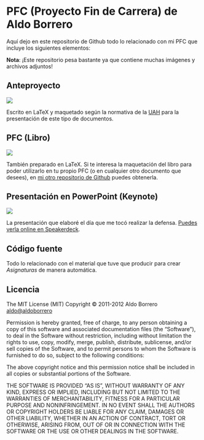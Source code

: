 # PFC (Proyecto Fin de Carrera) de Aldo Borrero

Aquí dejo en este repositorio de Github todo lo relacionado con mi PFC que incluye los siguientes elementos:

**Nota**: ¡Este repositorio pesa bastante ya que contiene muchas imágenes y archivos adjuntos!

## Anteproyecto

![](http://farm9.staticflickr.com/8086/8350507378_e83cef17fb_c.jpg)

Escrito en LaTeX y maquetado según la normativa de la [UAH][1] para la presentación de este tipo de documentos.

## PFC (Libro)

![](http://farm9.staticflickr.com/8464/8349863396_86e12cac42_c.jpg)

También preparado en LaTeX. Si te interesa la maquetación del libro para poder utilizarlo en tu propio PFC (o en cualquier otro documento que desees), en [mi otro repositorio de Github][2] puedes obtenerla.

## Presentación en PowerPoint (Keynote)

![](http://farm9.staticflickr.com/8514/8350516450_c06563ef52_z.jpg)

La presentación que elaboré el día que me tocó realizar la defensa. [Puedes verla online en Speakerdeck][3].

## Código fuente

Todo lo relacionado con el material que tuve que producir para crear *Asignaturas* de manera automática.

## Licencia

The MIT License (MIT)
Copyright © 2011-2012 Aldo Borrero <aldo@aldoborrero>

Permission is hereby granted, free of charge, to any person obtaining a copy of this software and associated documentation files (the “Software”), to deal in the Software without restriction, including without limitation the rights to use, copy, modify, merge, publish, distribute, sublicense, and/or sell copies of the Software, and to permit persons to whom the Software is furnished to do so, subject to the following conditions:

The above copyright notice and this permission notice shall be included in all copies or substantial portions of the Software.

THE SOFTWARE IS PROVIDED “AS IS”, WITHOUT WARRANTY OF ANY KIND, EXPRESS OR IMPLIED, INCLUDING BUT NOT LIMITED TO THE WARRANTIES OF MERCHANTABILITY, FITNESS FOR A PARTICULAR PURPOSE AND NONINFRINGEMENT. IN NO EVENT SHALL THE AUTHORS OR COPYRIGHT HOLDERS BE LIABLE FOR ANY CLAIM, DAMAGES OR OTHER LIABILITY, WHETHER IN AN ACTION OF CONTRACT, TORT OR OTHERWISE, ARISING FROM, OUT OF OR IN CONNECTION WITH THE SOFTWARE OR THE USE OR OTHER DEALINGS IN THE SOFTWARE.


[1]: http://www.uah.es "UAH (Universidad de Alcalá)"
[2]: https://github.com/aldoborrero/plantilla-pfc "Plantilla PFC de Aldo Borrero"
[3]: https://speakerdeck.com/aldoborrero/gestion-dinamica-de-una-plataforma-virtual-basada-en-tikiwiki "Presentación PowerPoint de PFC de Aldo Borrero"